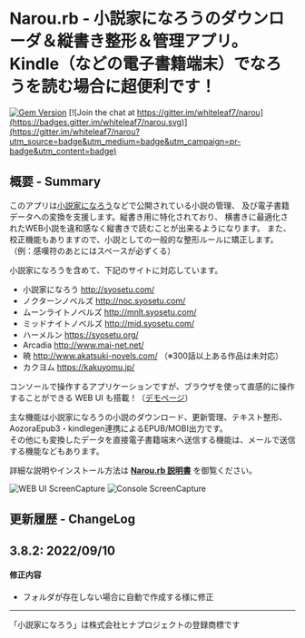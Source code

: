 Narou.rb - 小説家になろうのダウンローダ＆縦書き整形＆管理アプリ。Kindle（などの電子書籍端末）でなろうを読む場合に超便利です！
===================================================================================

[![Gem Version](https://badge.fury.io/rb/narou.svg)](http://badge.fury.io/rb/narou)
[![Join the chat at https://gitter.im/whiteleaf7/narou](https://badges.gitter.im/whiteleaf7/narou.svg)](https://gitter.im/whiteleaf7/narou?utm_source=badge&utm_medium=badge&utm_campaign=pr-badge&utm_content=badge)

概要 - Summary
--------------
このアプリは[小説家になろう](http://syosetu.com/)などで公開されている小説の管理、
及び電子書籍データへの変換を支援します。縦書き用に特化されており、
横書きに最適化されたWEB小説を違和感なく縦書きで読むことが出来るようになります。
また、校正機能もありますので、小説としての一般的な整形ルールに矯正します。（例：感嘆符のあとにはスペースが必ずくる）

小説家になろうを含めて、下記のサイトに対応しています。
+ 小説家になろう http://syosetu.com/
+ ノクターンノベルズ http://noc.syosetu.com/
+ ムーンライトノベルズ http://mnlt.syosetu.com/
+ ミッドナイトノベルズ http://mid.syosetu.com/
+ ハーメルン https://syosetu.org/
+ Arcadia http://www.mai-net.net/
+ 暁 http://www.akatsuki-novels.com/ （※300話以上ある作品は未対応）
+ カクヨム https://kakuyomu.jp/

コンソールで操作するアプリケーションですが、ブラウザを使って直感的に操作することができる WEB UI も搭載！（[デモページ](http://whiteleaf7.github.io/narou/demo/)）

主な機能は小説家になろうの小説のダウンロード、更新管理、テキスト整形、AozoraEpub3・kindlegen連携によるEPUB/MOBI出力です。  
その他にも変換したデータを直接電子書籍端末へ送信する機能は、メールで送信する機能などもあります。

詳細な説明やインストール方法は **[Narou.rb 説明書](https://github.com/whiteleaf7/narou/wiki)** を御覧ください。

![WEB UI ScreenCapture](https://raw.github.com/wiki/whiteleaf7/narou/images/webui_cap.png)
![Console ScreenCapture](https://raw.github.com/wiki/whiteleaf7/narou/images/narou_cap.gif)

更新履歴 - ChangeLog
--------------------

3.8.2: 2022/09/10
-----------------
#### 修正内容
- フォルダが存在しない場合に自動で作成する様に修正

----

「小説家になろう」は株式会社ヒナプロジェクトの登録商標です
